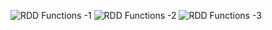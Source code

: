 ![RDD Functions -1](my-notes/dev/spark/ls01.jpeg)
![RDD Functions -2](my-notes/dev/spark/ls02.jpeg)
![RDD Functions -3](my-notes/dev/spark/ls03.jpeg)
